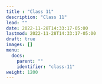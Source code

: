 ```yaml
---
title : "Class 11"
description: "Class 11"
lead: ""
date: 2022-11-28T14:33:17-05:00
lastmod: 2022-11-28T14:33:17-05:00
draft: true
images: []
menu:
  docs:
    parent: ""
    identifier: "class-11"
weight: 1200
---
```

